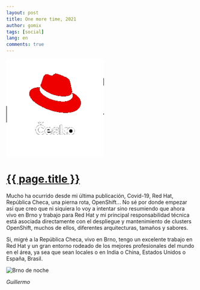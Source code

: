```yaml
---
layout: post
title: One more time, 2021
author: gomix
tags: [social]
lang: en
comments: true
---
```

<div>
<a href="{{ page.url }}">
  <img src="/assets/images/redhat/redhat-logo-4-transparent.png" 
     alt="tmux Terminal Multiplexer logo" 
     class="img-fluid float-right m-2"
    width="260px">
  </a>
</div>

<div>
 <a href="{{ page.url }}">
  <h1>{{ page.title }}</h1>
 </a>
</div>

Mucho ha ocurrido desde mi última publicación, Covid-19, Red Hat, República Checa, una pierna rota, OpenShift... No sé por donde empezar así que creo que ni siquiera lo voy a intentar sino resumiendo que ahora vivo en Brno y trabajo para Red Hat y mi principal responsabilidad técnica está asociada directamente con el despliegue y mantenimiento de clusters OpenShift, muchos de ellos, diferentes arquitecturas, tamaños y sabores.

<!--more-->

Si, migré a la República Checa, vivo en Brno, tengo un excelente trabajo en Red Hat y un gran entorno rodeado de los mejores profesionales del mundo en el área, ya sea que sean locales o en India o China, Estados Unidos o España, Brasil.

<div>
  <img src="/assets/images/brno/brno-1.png" 
     alt="Brno de noche" 
     class="img-fluid float-right m-2"
     width="260px">
</div>

_Guillermo_

